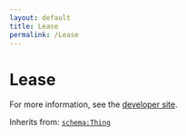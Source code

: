 ```yaml
---
layout: default
title: Lease
permalink: /Lease
---
```


# Lease


For more information, see the [developer site](https://developer.openactive.io/data-model/types/lease).

Inherits from: [`schema:Thing`](https://schema.org/Thing)
